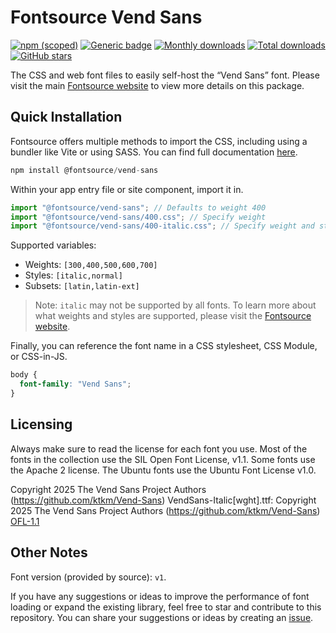 # Fontsource Vend Sans

[![npm (scoped)](https://img.shields.io/npm/v/@fontsource/vend-sans?color=brightgreen)](https://www.npmjs.com/package/@fontsource/vend-sans) [![Generic badge](https://img.shields.io/badge/fontsource-passing-brightgreen)](https://github.com/fontsource/fontsource) [![Monthly downloads](https://badgen.net/npm/dm/@fontsource/vend-sans)](https://github.com/fontsource/fontsource) [![Total downloads](https://badgen.net/npm/dt/@fontsource/vend-sans)](https://github.com/fontsource/fontsource) [![GitHub stars](https://img.shields.io/github/stars/fontsource/fontsource.svg?style=social&label=Star)](https://github.com/fontsource/fontsource/stargazers)

The CSS and web font files to easily self-host the “Vend Sans” font. Please visit the main [Fontsource website](https://fontsource.org/fonts/vend-sans) to view more details on this package.

## Quick Installation

Fontsource offers multiple methods to import the CSS, including using a bundler like Vite or using SASS. You can find full documentation [here](https://fontsource.org/docs/getting-started/introduction).

```javascript
npm install @fontsource/vend-sans
```

Within your app entry file or site component, import it in.

```javascript
import "@fontsource/vend-sans"; // Defaults to weight 400
import "@fontsource/vend-sans/400.css"; // Specify weight
import "@fontsource/vend-sans/400-italic.css"; // Specify weight and style
```

Supported variables:
- Weights: `[300,400,500,600,700]`
- Styles: `[italic,normal]`
- Subsets: `[latin,latin-ext]`

> Note: `italic` may not be supported by all fonts. To learn more about what weights and styles are supported, please visit the [Fontsource website](https://fontsource.org/fonts/vend-sans).

Finally, you can reference the font name in a CSS stylesheet, CSS Module, or CSS-in-JS.

```css
body {
  font-family: "Vend Sans";
}
```

## Licensing
Always make sure to read the license for each font you use. Most of the fonts in the collection use the SIL Open Font License, v1.1. Some fonts use the Apache 2 license. The Ubuntu fonts use the Ubuntu Font License v1.0.

Copyright 2025 The Vend Sans Project Authors (https://github.com/ktkm/Vend-Sans) VendSans-Italic[wght].ttf: Copyright 2025 The Vend Sans Project Authors (https://github.com/ktkm/Vend-Sans)
[OFL-1.1](https://openfontlicense.org)

## Other Notes
Font version (provided by source): `v1`.

If you have any suggestions or ideas to improve the performance of font loading or expand the existing library, feel free to star and contribute to this repository. You can share your suggestions or ideas by creating an [issue](https://github.com/fontsource/fontsource/issues).